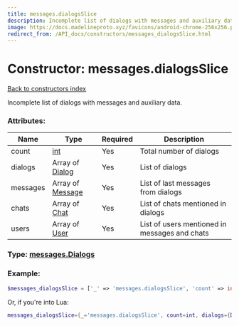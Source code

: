 ```yaml
---
title: messages.dialogsSlice
description: Incomplete list of dialogs with messages and auxiliary data.
image: https://docs.madelineproto.xyz/favicons/android-chrome-256x256.png
redirect_from: /API_docs/constructors/messages_dialogsSlice.html
---
```

# Constructor: messages.dialogsSlice  
[Back to constructors index](index.md)



Incomplete list of dialogs with messages and auxiliary data.

### Attributes:

| Name     |    Type       | Required | Description |
|----------|---------------|----------|-------------|
|count|[int](../types/int.md) | Yes|Total number of dialogs|
|dialogs|Array of [Dialog](../types/Dialog.md) | Yes|List of dialogs|
|messages|Array of [Message](../types/Message.md) | Yes|List of last messages from dialogs|
|chats|Array of [Chat](../types/Chat.md) | Yes|List of chats mentioned in dialogs|
|users|Array of [User](../types/User.md) | Yes|List of users mentioned in messages and chats|



### Type: [messages.Dialogs](../types/messages.Dialogs.md)


### Example:

```php
$messages_dialogsSlice = ['_' => 'messages.dialogsSlice', 'count' => int, 'dialogs' => [Dialog, Dialog], 'messages' => [Message, Message], 'chats' => [Chat, Chat], 'users' => [User, User]];
```  


Or, if you're into Lua:

```lua
messages_dialogsSlice={_='messages.dialogsSlice', count=int, dialogs={Dialog}, messages={Message}, chats={Chat}, users={User}}

```


